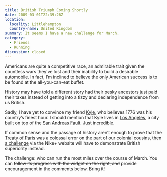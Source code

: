 ```yaml
---
title: British Triumph Coming Shortly
date: 2009-03-01T22:39:26Z
location:
  locality: Littlehampton
  country-name: United Kingdom
summary: It seems I have a new challenge for March.
category:
  - Friends
  - Running
discussion: closed
---
```

Americans are quite a competitive race, an admirable trait given the countless wars they’ve lost and their inability to build a desirable automobile. In fact, I’m inclined to believe the only American success is to be found at the all-you-can-eat buffet.

History may have told a different story had their pesky ancestors just paid their taxes instead of getting into a tizzy and declaring independence from us British.

Sadly, I have yet to convince my friend [Kyle][1], who believes 1776 was his country’s finest hour. I should mention that Kyle lives in [Los Angeles][2], a city built on top of the [San Andreas Fault][3]. Just incredible.

If common sense and the passage of history aren’t enough to prove that the [Treaty of Paris][4] was a colossal error on the part of our colonial cousins, then [a challenge][5] via the Nike+ website will have to demonstrate British superiority instead.

The challenge: who can run the most miles over the course of March. You can <del datetime="2014-05-28T02:32:00">follow its progress with the widget on the right, and</del> provide encouragement in the comments below. Bring it!

[1]: http://houseofkyle.com/
[2]: https://en.wikipedia.org/wiki/Los_Angeles
[3]: https://en.wikipedia.org/wiki/San_Andreas_Fault
[4]: https://en.wikipedia.org/wiki/Treaty_of_Paris_(1783)
[5]: http://nikeplus.nike.com/nikeplus/?l=all_challenges,1278663906
